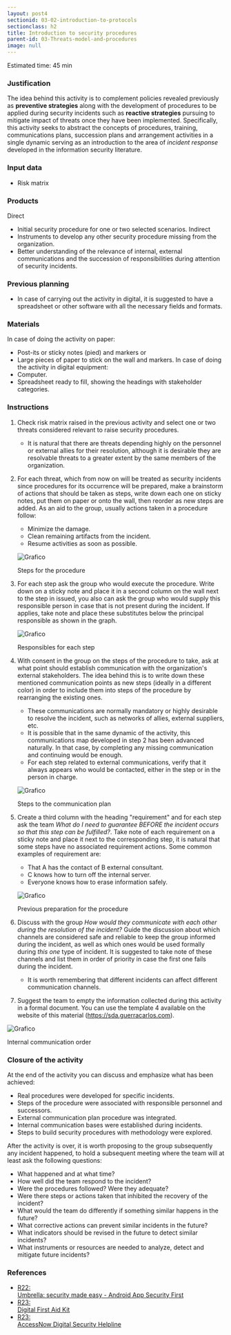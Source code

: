 ```yaml
---
layout: post4
sectionid: 03-02-introduction-to-protocols
sectionclass: h2
title: Introduction to security procedures
parent-id: 03-Threats-model-and-procedures
image: null
---
```


Estimated time: 45 min

### Justification
The idea behind this activity is to complement policies revealed previously as **preventive strategies** along with the development of procedures to be applied during security incidents such as **reactive strategies** pursuing to mitigate impact of threats once they have been implemented. Specifically, this activity seeks to abstract the concepts of procedures, training, communications plans, succession plans and arrangement activities in a single dynamic serving as an introduction to the area of *incident response* developed in the information security literature.

### Input data
* Risk matrix

### Products
Direct
  * Initial security procedure for one or two selected scenarios.
Indirect
  * Instruments to develop any other security procedure missing from the organization.
  * Better understanding of the relevance of internal, external communications and the succession of responsibilities during attention of security incidents.

### Previous planning
* In case of carrying out the activity in digital, it is suggested to have a spreadsheet or other software with all the necessary fields and formats.

### Materials
In case of doing the activity on paper:
  * Post-its or sticky notes (pied) and markers or
  * Large pieces of paper to stick on the wall and markers.
In case of doing the activity in digital equipment:
  * Computer.
  * Spreadsheet ready to fill, showing the headings with stakeholder categories.

### Instructions
1. Check risk matrix raised in the previous activity and select one or two threats considered relevant to raise security procedures.
    * It is natural that there are threats depending highly on the personnel or external allies for their resolution, although it is desirable they are resolvable threats to a greater extent by the same members of the organization.

2. For each threat, which from now on will be treated as security incidents since procedures for its occurrence will be prepared, make a brainstorm of actions that should be taken as steps, write down each one on sticky notes, put them on paper or onto the wall, then reorder as new steps are added. As an aid to the group, usually  actions taken in a procedure follow:
    * Minimize the damage.
    * Clean remaining artifacts from the incident.
    * Resume activities as soon as possible.


    ![Grafico](/assets/images/EN-Graphic-24.png)

    Steps for the procedure

3. For each step ask the group who would execute the procedure. Write down on a sticky note and place it in a second column on the wall next to the step in issued, you also can ask the group who would supply this responsible person in case that is not present during the incident. If applies, take note and place these substitutes below the principal responsible as shown in the graph.


    ![Grafico](/assets/images/EN-Graphic-25.png)

    Responsibles for each step

4. With consent in the group on the steps of the procedure to take, ask at what point should establish communication with the organization's external stakeholders. The idea behind this is to write down these mentioned communication points as new steps (ideally in a different color) in order to include them into steps of the procedure by rearranging the existing ones.
    * These communications are normally mandatory or highly desirable to resolve the incident, such as networks of allies, external suppliers, etc.
    * It is possible that in the same dynamic of the activity, this communications map developed in step 2 has been advanced naturally. In that case, by completing any missing communication and continuing would be enough.
    * For each step related to external communications, verify that it always appears who would be contacted, either in the step or in the person in charge.

    ![Grafico](/assets/images/EN-Graphic-26.png)

    Steps to the communication plan

5. Create a third column with the heading "requirement" and for each step ask the team *What do I need to guarantee BEFORE the incident occurs so that this step can be fulfilled?*. Take note of each requirement on a sticky note and place it next to the corresponding step, it is natural that some steps have no associated requirement actions. Some common examples of requirement are:
    * That A has the contact of B external consultant.
    * C knows how to turn off the internal server.
    * Everyone knows how to erase information safely.

    ![Grafico](/assets/images/EN-Graphic-27.png)

    Previous preparation for the procedure

6. Discuss with the group *How would they communicate with each other during the resolution of the incident?* Guide the discussion about which channels are considered safe and reliable to keep the group informed during the incident, as well as which ones would be used formally during *this one* type of incident. It is suggested to take note of these channels and list them in order of priority in case the first one fails during the incident.
    * It is worth remembering that different incidents can affect different communication channels.

7. Suggest the team to empty the information collected during this activity in a formal document. You can use the template 4 available on the website of this material (https://sda.guerracarlos.com).

  ![Grafico](/assets/images/EN-Graphic-28.png)

  Internal communication order


### Closure of the activity
At the end of the activity you can discuss and emphasize what has been achieved:
* Real procedures were developed for specific incidents.
* Steps of the procedure were associated with responsible personnel and successors.
* External communication plan procedure was integrated.
* Internal communication bases were established during incidents.
* Steps to build security procedures with methodology were explored.

After the activity is over, it is worth proposing to the group subsequently any incident happened, to hold a subsequent meeting where the team will at least ask the following questions:
* What happened and at what time?
* How well did the team respond to the incident?
* Were the procedures followed? Were they adequate?
* Were there steps or actions taken that inhibited the recovery of the incident?
* What would the team do differently if something similar happens in the future?
* What corrective actions can prevent similar incidents in the future?
* What indicators should be revised in the future to detect similar incidents?
* What instruments or resources are needed to analyze, detect and mitigate future incidents?

### References

<ul class="ref-ul">

<li><a target="_blank" href="https://secfirst.org/"><div class="ref-1">R22: </div>Umbrella: security made easy - Android App Security First</a>
</li>
<li><a target="_blank" href="https://rarenet.github.io/DFAK/es/"><div class="ref-1">R23: </div>Digital First Aid Kit</a>
</li>
<li><a target="_blank" href="https://www.accessnow.org/linea-de-ayuda-en-seguridad-digital/?ignorelocale"><div class="ref-1">R23: </div>AccessNow Digital Security Helpline</a>
</li>

</ul>
